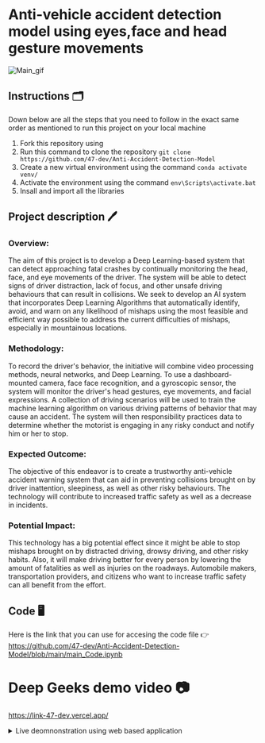 # Anti-vehicle accident detection model using eyes,face and head gesture movements
![Main_gif](https://user-images.githubusercontent.com/123289647/222927510-b285f34f-2c23-4f30-b765-7f57dc04671c.gif)

## Instructions 🗂️
Down below are all the steps that you need to follow in the exact same order as mentioned to run this project on your local machine 
1. Fork this repository using 
2. Run this command to clone the repository `git clone https://github.com/47-dev/Anti-Accident-Detection-Model`
3. Create a new virtual environment using the command `conda activate venv/` 
4. Activate the environment using the command `env\Scripts\activate.bat`
5. Insall and import all the libraries


## Project description 🖊️

### Overview:
The aim of this project is to develop a Deep Learning-based system that can detect approaching fatal crashes by continually monitoring the head, face, and eye movements of the driver. The system will be able to detect signs of driver distraction, lack of focus, and other unsafe driving behaviours that can result in collisions. We seek to develop an AI system that incorporates Deep Learning Algorithms that automatically identify, avoid, and warn on any likelihood of mishaps using the most feasible and efficient way possible to address the current difficulties of mishaps, especially in mountainous locations.

### Methodology:
To record the driver's behavior, the initiative will combine video processing methods, neural networks, and Deep Learning. To use a dashboard-mounted camera, face face recognition, and a gyroscopic sensor, the system will monitor the driver's head gestures, eye movements, and facial expressions. A collection of driving scenarios will be used to train the machine learning algorithm on various driving patterns of behavior that may cause an accident. The system will then responsibility practices data to determine whether the motorist is engaging in any risky conduct and notify him or her to stop.

### Expected Outcome:
The objective of this endeavor is to create a trustworthy anti-vehicle accident warning system that can aid in preventing collisions brought on by driver inattention, sleepiness, as well as other risky behaviours. The technology will contribute to increased traffic safety as well as a decrease in incidents.

### Potential Impact:
This technology has a big potential effect since it might be able to stop mishaps brought on by distracted driving, drowsy driving, and other risky habits. Also, it will make driving better for every person by lowering the amount of fatalities as well as injuries on the roadways. Automobile makers, transportation providers, and citizens who want to increase traffic safety can all benefit from the effort.

## Code 🖥️
Here is the link that you can use for accesing the code file 👉 https://github.com/47-dev/Anti-Accident-Detection-Model/blob/main/main_Code.ipynb

# Deep Geeks demo video 📷
https://link-47-dev.vercel.app/

<details>
  <summary>Live deomnonstration using web based application</summary>
  
  This is the content that will be hidden until the user clicks on the toggle button.
  
</details>
